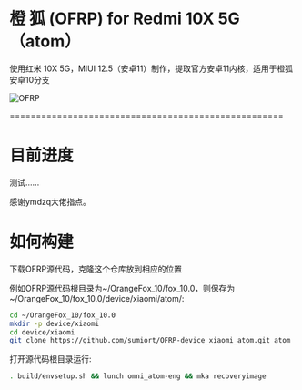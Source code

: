 # 橙 狐 (OFRP) for Redmi 10X 5G（atom）
使用红米 10X 5G，MIUI 12.5（安卓11）制作，提取官方安卓11内核，适用于橙狐安卓10分支

![OFRP](https://image.ibb.co/cTMWux/logo.jpg "OFRP")

====================================================

# 目前进度
测试......

感谢ymdzq大佬指点。

# 如何构建
下载OFRP源代码，克隆这个仓库放到相应的位置

例如OFRP源代码根目录为~/OrangeFox_10/fox_10.0，则保存为~/OrangeFox_10/fox_10.0/device/xiaomi/atom/:

```bash
cd ~/OrangeFox_10/fox_10.0
mkdir -p device/xiaomi
cd device/xiaomi
git clone https://github.com/sumiort/OFRP-device_xiaomi_atom.git atom
```

打开源代码根目录运行:

```bash
. build/envsetup.sh && lunch omni_atom-eng && mka recoveryimage
```
